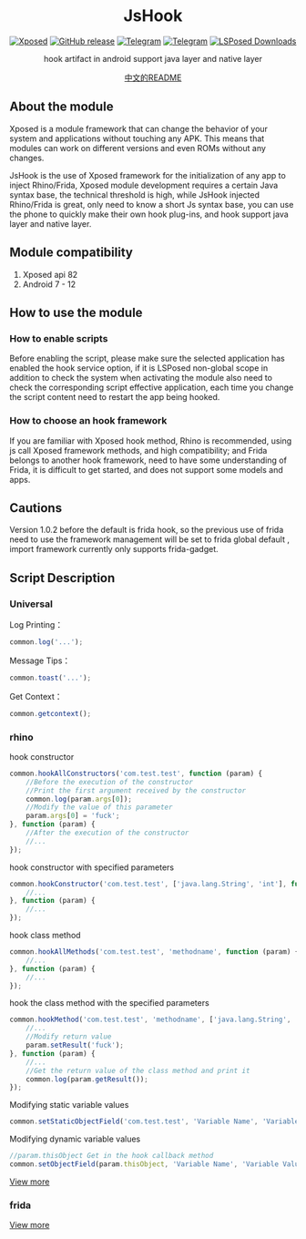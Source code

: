 <div align="center">
<h1>JsHook</h1>

[![Xposed](https://img.shields.io/badge/-Xposed-3DDC84?style=flat&logo=Android&logoColor=white)](#)
[![GitHub release](https://img.shields.io/github/release/Xposed-Modules-Repo/me.jsonet.jshook.svg)](https://github.com/Xposed-Modules-Repo/me.jsonet.jshook/releases/latest)
[![Telegram](https://img.shields.io/static/v1?label=Telegram&message=Channel&color=0088cc)](https://t.me/jshookapp)
[![Telegram](https://img.shields.io/static/v1?label=Telegram&message=Chat&color=0088cc)](https://t.me/jshookgroup)
[![LSPosed Downloads](https://img.shields.io/github/downloads/Xposed-Modules-Repo/me.jsonet.jshook/total?label=LSPosed%20Downloads&logo=Android&labelColor=F48FB1&logoColor=ffffff&color=0088cc)](https://modules.lsposed.org/module/me.jsonet.jshook)

hook artifact in android support java layer and native layer

[中文的README](https://github.com/Xposed-Modules-Repo/me.jsonet.jshook/blob/main/README.md)
</div>

## About the module

Xposed is a module framework that can change the behavior of your system and applications without touching any APK. This
means that modules can work on different versions and even ROMs without any changes.

JsHook is the use of Xposed framework for the initialization of any app to inject Rhino/Frida, Xposed module development
requires a certain Java syntax base, the technical threshold is high, while JsHook injected Rhino/Frida is great, only
need to know a short Js syntax base, you can use the phone to quickly make their own hook plug-ins, and hook support
java layer and native layer.

## Module compatibility

1. Xposed api 82
2. Android 7 - 12

## How to use the module

### How to enable scripts

Before enabling the script, please make sure the selected application has enabled the hook service option, if it is
LSPosed non-global scope in addition to check the system when activating the module also need to check the corresponding
script effective application, each time you change the script content need to restart the app being hooked.

### How to choose an hook framework

If you are familiar with Xposed hook method, Rhino is recommended, using js call Xposed framework methods, and high
compatibility; and Frida belongs to another hook framework, need to have some understanding of Frida, it is difficult to
get started, and does not support some models and apps.

## Cautions

Version 1.0.2 before the default is frida hook, so the previous use of frida need to use the framework management will
be set to frida global default , import framework currently only supports frida-gadget.

## Script Description

### Universal

Log Printing：

```js
common.log('...');
```

Message Tips：

```js
common.toast('...');
```

Get Context：

```js
common.getcontext();
```

### rhino

hook constructor

```js
common.hookAllConstructors('com.test.test', function (param) {
    //Before the execution of the constructor
    //Print the first argument received by the constructor
    common.log(param.args[0]);
    //Modify the value of this parameter
    param.args[0] = 'fuck';
}, function (param) {
    //After the execution of the constructor
    //...
});
```

hook constructor with specified parameters

```js
common.hookConstructor('com.test.test', ['java.lang.String', 'int'], function (param) {
    //...
}, function (param) {
    //...
});
```

hook class method

```js
common.hookAllMethods('com.test.test', 'methodname', function (param) {
    //...
}, function (param) {
    //...
});
```

hook the class method with the specified parameters

```js
common.hookMethod('com.test.test', 'methodname', ['java.lang.String', 'int'], function (param) {
    //...
    //Modify return value
    param.setResult('fuck');
}, function (param) {
    //...
    //Get the return value of the class method and print it
    common.log(param.getResult());
});
```

Modifying static variable values

```js
common.setStaticObjectField('com.test.test', 'Variable Name', 'Variable Value');
```

Modifying dynamic variable values

```js
//param.thisObject Get in the hook callback method
common.setObjectField(param.thisObject, 'Variable Name', 'Variable Value');
```

[View more](https://p-bakker.github.io/rhino/tutorials/scripting_java/)

### frida

[View more](https://frida.re/docs/javascript-api/)
